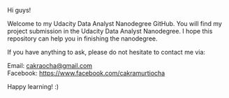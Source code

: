 Hi guys!

Welcome to my Udacity Data Analyst Nanodegree GitHub.
You will find my project submission in the Udacity Data Analyst Nanodegree.
I hope this repository can help you in finishing the nanodegree.

If you have anything to ask, please do not hesitate to contact me via:

Email: cakraocha@gmail.com<br/>
Facebook: https://www.facebook.com/cakramurtiocha

Happy learning! :)